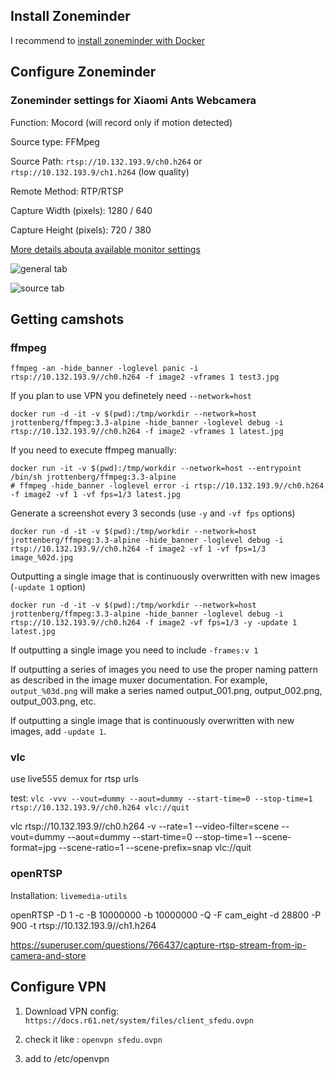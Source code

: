 ## Install Zoneminder

I recommend to [install zoneminder with Docker](https://github.com/ZoneMinder/ZoneMinder/wiki/Docker)


## Configure Zoneminder

### Zoneminder settings for Xiaomi Ants Webcamera

Function: Mocord (will record only if motion detected)

Source type: FFMpeg

Source Path: ``rtsp://10.132.193.9/ch0.h264`` or ``rtsp://10.132.193.9/ch1.h264`` (low quality)

Remote Method: RTP/RTSP

Capture Width (pixels): 1280 / 640

Capture Height (pixels): 720 / 380

[More details abouta available monitor settings](http://zoneminder.readthedocs.io/en/latest/userguide/definemonitor.html)

![general tab](http://i.imgur.com/Y0ma5pl.png)

![source tab](http://i.imgur.com/HMxCVoF.png)


## Getting camshots

### ffmpeg

```
ffmpeg -an -hide_banner -loglevel panic -i rtsp://10.132.193.9//ch0.h264 -f image2 -vframes 1 test3.jpg
```

If you plan to use VPN you definetely need `--network=host` 

```
docker run -d -it -v $(pwd):/tmp/workdir --network=host jrottenberg/ffmpeg:3.3-alpine -hide_banner -loglevel debug -i rtsp://10.132.193.9//ch0.h264 -f image2 -vframes 1 latest.jpg
```

If you need to execute ffmpeg manually:

```
docker run -it -v $(pwd):/tmp/workdir --network=host --entrypoint /bin/sh jrottenberg/ffmpeg:3.3-alpine
# ffmpeg -hide_banner -loglevel error -i rtsp://10.132.193.9//ch0.h264 -f image2 -vf 1 -vf fps=1/3 latest.jpg
```

Generate a screenshot every 3 seconds (use `-y` and `-vf fps` options)

```
docker run -d -it -v $(pwd):/tmp/workdir --network=host jrottenberg/ffmpeg:3.3-alpine -hide_banner -loglevel debug -i rtsp://10.132.193.9//ch0.h264 -f image2 -vf 1 -vf fps=1/3 image_%02d.jpg
```

Outputting a single image that is continuously overwritten with new images (`-update 1` option)

```
docker run -d -it -v $(pwd):/tmp/workdir --network=host jrottenberg/ffmpeg:3.3-alpine -hide_banner -loglevel debug -i rtsp://10.132.193.9//ch0.h264 -f image2 -vf fps=1/3 -y -update 1 latest.jpg
```


If outputting a single image you need to include `-frames:v 1`

If outputting a series of images you need to use the proper naming pattern as described in the image muxer documentation. For example, `output_%03d.png` will make a series named output_001.png, output_002.png, output_003.png, etc.

If outputting a single image that is continuously overwritten with new images, add `-update 1`. 


### vlc 

use live555 demux for rtsp urls

test: `vlc -vvv --vout=dummy --aout=dummy --start-time=0 --stop-time=1 rtsp://10.132.193.9//ch0.h264 vlc://quit`

vlc rtsp://10.132.193.9//ch0.h264 -v --rate=1 --video-filter=scene --vout=dummy --aout=dummy --start-time=0 --stop-time=1 --scene-format=jpg --scene-ratio=1 --scene-prefix=snap vlc://quit

### openRTSP

Installation: `livemedia-utils`

openRTSP -D 1 -c -B 10000000 -b 10000000 -Q -F cam_eight -d 28800 -P 900 -t rtsp://10.132.193.9//ch1.h264

https://superuser.com/questions/766437/capture-rtsp-stream-from-ip-camera-and-store

## Configure VPN

1) Download VPN config: `https://docs.r61.net/system/files/client_sfedu.ovpn`

2) check it like : `openvpn sfedu.ovpn`

3) add to /etc/openvpn
